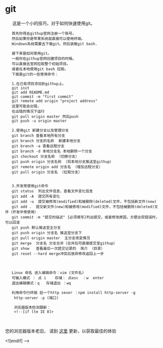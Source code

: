 # git
       这是一个小的技巧，对于如何快速使用git。

       首先你得去githup官网注册一个账号。
       然后如果你是苹果系统就直接可以使用终端。
       Windows系统需要去下载git。然后装载git bash.

       接下来是如何使用git。
       一般你在githup官网创建项目的时候。
       可以直接去官网拉取整个初始项目。
       或者在本地使用git bash 拉取。
       下面是git的一些常用命令：

       1.在已有项目添加到githup上。
       git init
       git add README.md
       git commit -m "first commit"
       git remote add origin "project address"
       这里可能会出错，
       在出错的情况下运行
       git pull origin master 然后push
       git push -u origin master

       2.使用git 新建分支以及管理分支
       git branch 查看本地所有分支
       git branch 分支的名称  新建本地分支
       git branch -a 查看远程分支
       git branch -d 本地分支名 本地删除一个分支
       git checkout 分支名称 （切换分支）
       git push origin 分支名称 （将本地分支推送至githup）
       git remote origin add 分支名 （增加远程分支）
       git pull origin 分支名 （拉取分支）
       

       3.开发常使用git命令
       git status  列出文件信息，查看文件变化信息
       git add -A  提交所有变化
       git add -u  提交被修改(modified)和被删除(deleted)文件，不包括新文件(new)
       git add .  提交新文件(new)和被修改(modified)文件，不包括被删除(deleted)文件（开发中常使用）
       git commit -m "提交的描述" {必须填写}列出提交，或者修改原因，方便出现错误时，可以回滚
       git push 默认推送至主分支
       git push origin 分支名 推送至分支下
       git pull origin master  主分支改变情况
       git merge  分支名 分支合并（合并后可直接提交至githup）
       git show   查看最后一次提交记录的  简介 （目录）
       git reset --hard merge冲突后放弃修改返回上一步

       
       

       Linux 命名 进入编辑命令：vim (文件名)   
       可输入模式 ： 点 i    存储： 点esc  ：w  enter 
       退出编辑模式：q   存储退出 ：wq

       利用命令行终端 启一个http sever ：npm install http-server -g  
        http-server -p (端口)

        浏览器版本检测跟新：
        <!--[if lte IE 8]>
        <p class="browserupgrade">您的浏览器版本老旧，
        请到 <a href="http://browsehappy.com">
        这里</a> 更新，以获取最佳的体验</p>
              <![endif] -->
